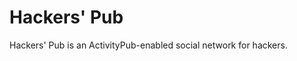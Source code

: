 <!-- deno-fmt-ignore-file -->

Hackers' Pub
============

Hackers' Pub is an ActivityPub-enabled social network for hackers.
